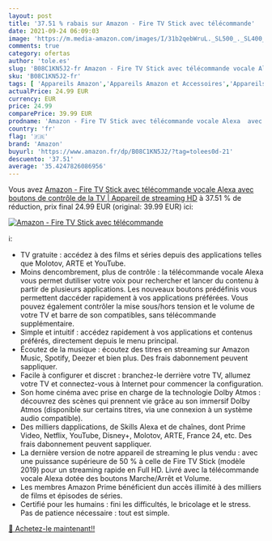 ```yaml
---
layout: post
title: '37.51 % rabais sur Amazon - Fire TV Stick avec télécommande'
date: 2021-09-24 06:09:03
image: 'https://m.media-amazon.com/images/I/31b2qebWruL._SL500_._SL400_.jpg'
comments: true
category: ofertas
author: 'tole.es'
slug: 'B08C1KN5J2-fr Amazon - Fire TV Stick avec télécommande vocale Alexa avec...'
sku: 'B08C1KN5J2-fr'
tags: [ 'Appareils Amazon','Appareils Amazon et Accessoires','Appareils de streaming','Fire TV','High-Tech','Media Streamers','Serveurs multimédia','Solutions streaming','Univers Hi-Fi','amazon', ]
actualPrice: 24.99 EUR
currency: EUR
price: 24.99
comparePrice: 39.99 EUR
prodname: 'Amazon - Fire TV Stick avec télécommande vocale Alexa  avec boutons de contrôle de la TV  | Appareil de streaming HD'
country: 'fr'
flag: '🇫🇷'
brand: 'Amazon'
buyurl: 'https://www.amazon.fr/dp/B08C1KN5J2/?tag=tolees0d-21'
descuento: '37.51'
average: '35.4247826086956'
---
```


Vous avez [Amazon - Fire TV Stick avec télécommande vocale Alexa  avec boutons de contrôle de la TV  | Appareil de streaming HD](https://www.amazon.fr/dp/B08C1KN5J2/?tag=tolees0d-21)  à  37.51 % de réduction, prix final  24.99 EUR (original: 39.99 EUR) ici:

[![Amazon - Fire TV Stick avec télécommande](https://m.media-amazon.com/images/I/31b2qebWruL._SL500_._SL400_.jpg)](https://www.amazon.fr/dp/B08C1KN5J2/?tag=tolees0d-21)

ℹ️:

- TV gratuite : accédez à des films et séries depuis des applications telles que Molotov, ARTE et YouTube.
- Moins dencombrement, plus de contrôle : la télécommande vocale Alexa vous permet dutiliser votre voix pour rechercher et lancer du contenu à partir de plusieurs applications. Les nouveaux boutons prédéfinis vous permettent daccéder rapidement à vos applications préférées. Vous pouvez également contrôler la mise sous/hors tension et le volume de votre TV et barre de son compatibles, sans télécommande supplémentaire.
- Simple et intuitif : accédez rapidement à vos applications et contenus préférés, directement depuis le menu principal.
- Écoutez de la musique : écoutez des titres en streaming sur Amazon Music, Spotify, Deezer et bien plus. Des frais dabonnement peuvent sappliquer.
- Facile à configurer et discret : branchez-le derrière votre TV, allumez votre TV et connectez-vous à Internet pour commencer la configuration.
- Son home cinéma avec prise en charge de la technologie Dolby Atmos : découvrez des scènes qui prennent vie grâce au son immersif Dolby Atmos (disponible sur certains titres, via une connexion à un système audio compatible).
- Des milliers dapplications, de Skills Alexa et de chaînes, dont Prime Video, Netflix, YouTube, Disney+, Molotov, ARTE, France 24, etc. Des frais dabonnement peuvent sappliquer.
- La dernière version de notre appareil de streaming le plus vendu : avec une puissance supérieure de 50 % à celle de Fire TV Stick (modèle 2019) pour un streaming rapide en Full HD. Livré avec la télécommande vocale Alexa dotée des boutons Marche/Arrêt et Volume.
- Les membres Amazon Prime bénéficient dun accès illimité à des milliers de films et épisodes de séries.
- Certifié pour les humains : fini les difficultés, le bricolage et le stress. Pas de patience nécessaire : tout est simple.

[🛒 Achetez-le maintenant!!](https://www.amazon.fr/dp/B08C1KN5J2/?tag=tolees0d-21)
